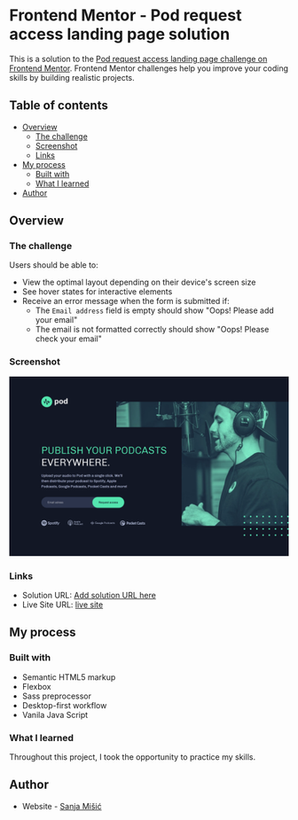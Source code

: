 # Frontend Mentor - Pod request access landing page solution

This is a solution to the [Pod request access landing page challenge on Frontend Mentor](https://www.frontendmentor.io/challenges/pod-request-access-landing-page-eyTmdkLSG). Frontend Mentor challenges help you improve your coding skills by building realistic projects.

## Table of contents

- [Overview](#overview)
  - [The challenge](#the-challenge)
  - [Screenshot](#screenshot)
  - [Links](#links)
- [My process](#my-process)
  - [Built with](#built-with)
  - [What I learned](#what-i-learned)
- [Author](#author)

## Overview

### The challenge

Users should be able to:

- View the optimal layout depending on their device's screen size
- See hover states for interactive elements
- Receive an error message when the form is submitted if:
  - The `Email address` field is empty should show "Oops! Please add your email"
  - The email is not formatted correctly should show "Oops! Please check your email"

### Screenshot

![](./images/screenshot.png)

### Links

- Solution URL: [Add solution URL here](https://your-solution-url.com)
- Live Site URL: [live site](https://sanja-misic.github.io/Pod-request-acess-landing-page-project--Frontend-Mentor-challenge/)

## My process

### Built with

- Semantic HTML5 markup
- Flexbox
- Sass preprocessor
- Desktop-first workflow
- Vanila Java Script

### What I learned

Throughout this project, I took the opportunity to practice my skills.

## Author

- Website - [Sanja Mišić](https://sanja-misic.github.io/My-portfolio-website/)
